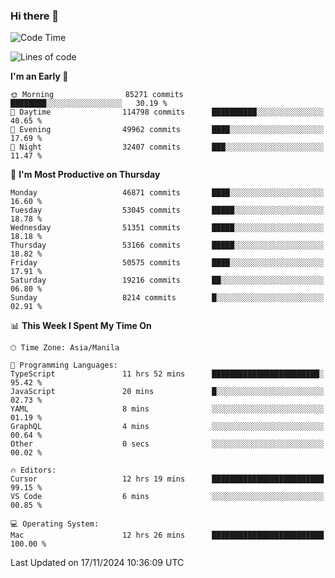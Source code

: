 ### Hi there 👋

<!--START_SECTION:waka-->
![Code Time](http://img.shields.io/badge/Code%20Time-5%2C703%20hrs%2047%20mins-blue)

![Lines of code](https://img.shields.io/badge/From%20Hello%20World%20I%27ve%20Written-122.1%20million%20lines%20of%20code-blue)

**I'm an Early 🐤** 

```text
🌞 Morning                85271 commits       ████████░░░░░░░░░░░░░░░░░   30.19 % 
🌆 Daytime                114798 commits      ██████████░░░░░░░░░░░░░░░   40.65 % 
🌃 Evening                49962 commits       ████░░░░░░░░░░░░░░░░░░░░░   17.69 % 
🌙 Night                  32407 commits       ███░░░░░░░░░░░░░░░░░░░░░░   11.47 % 
```
📅 **I'm Most Productive on Thursday** 

```text
Monday                   46871 commits       ████░░░░░░░░░░░░░░░░░░░░░   16.60 % 
Tuesday                  53045 commits       █████░░░░░░░░░░░░░░░░░░░░   18.78 % 
Wednesday                51351 commits       █████░░░░░░░░░░░░░░░░░░░░   18.18 % 
Thursday                 53166 commits       █████░░░░░░░░░░░░░░░░░░░░   18.82 % 
Friday                   50575 commits       ████░░░░░░░░░░░░░░░░░░░░░   17.91 % 
Saturday                 19216 commits       ██░░░░░░░░░░░░░░░░░░░░░░░   06.80 % 
Sunday                   8214 commits        █░░░░░░░░░░░░░░░░░░░░░░░░   02.91 % 
```


📊 **This Week I Spent My Time On** 

```text
🕑︎ Time Zone: Asia/Manila

💬 Programming Languages: 
TypeScript               11 hrs 52 mins      ████████████████████████░   95.42 % 
JavaScript               20 mins             █░░░░░░░░░░░░░░░░░░░░░░░░   02.73 % 
YAML                     8 mins              ░░░░░░░░░░░░░░░░░░░░░░░░░   01.19 % 
GraphQL                  4 mins              ░░░░░░░░░░░░░░░░░░░░░░░░░   00.64 % 
Other                    0 secs              ░░░░░░░░░░░░░░░░░░░░░░░░░   00.02 % 

🔥 Editors: 
Cursor                   12 hrs 19 mins      █████████████████████████   99.15 % 
VS Code                  6 mins              ░░░░░░░░░░░░░░░░░░░░░░░░░   00.85 % 

💻 Operating System: 
Mac                      12 hrs 26 mins      █████████████████████████   100.00 % 
```


 Last Updated on 17/11/2024 10:36:09 UTC
<!--END_SECTION:waka-->


<!--
**rad182/rad182** is a ✨ _special_ ✨ repository because its `README.md` (this file) appears on your GitHub profile.

Here are some ideas to get you started:

- 🔭 I’m currently working on ...
- 🌱 I’m currently learning ...
- 👯 I’m looking to collaborate on ...
- 🤔 I’m looking for help with ...
- 💬 Ask me about ...
- 📫 How to reach me: ...
- 😄 Pronouns: ...
- ⚡ Fun fact: ...
-->
